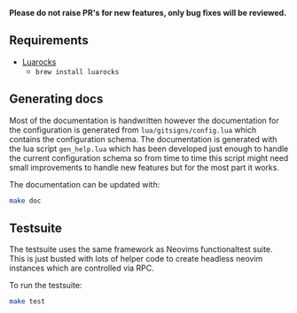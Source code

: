**Please do not raise PR's for new features, only bug fixes will be reviewed.**

## Requirements

- [Luarocks](https://luarocks.org/)
    - `brew install luarocks`

## Generating docs

Most of the documentation is handwritten however the documentation for the configuration is generated from `lua/gitsigns/config.lua` which contains the configuration schema.
The documentation is generated with the lua script `gen_help.lua` which has been developed just enough to handle the current configuration schema so from time to time this script might need small improvements to handle new features but for the most part it works.

The documentation can be updated with:

```bash
make doc
```

## Testsuite

The testsuite uses the same framework as Neovims functionaltest suite.
This is just busted with lots of helper code to create headless neovim instances which are controlled via RPC.

To run the testsuite:

```bash
make test
```
